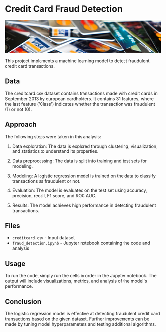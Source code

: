 # Credit Card Fraud Detection

![Clustering football player.png](https://github.com/alimirash/Credit-Card-Fraud-Detection/blob/main/dataset-cover.jpg)


This project implements a machine learning model to detect fraudulent credit card transactions.

## Data

The creditcard.csv dataset contains transactions made with credit cards in September 2013 by european cardholders. It contains 31 features, where the last feature ('Class') indicates whether the transaction was fraudulent (1) or not (0).

## Approach

The following steps were taken in this analysis:

1. Data exploration: The data is explored through clustering, visualization, and statistics to understand its properties.

2. Data preprocessing: The data is split into training and test sets for modeling.

3. Modeling: A logistic regression model is trained on the data to classify transactions as fraudulent or not.

4. Evaluation: The model is evaluated on the test set using accuracy, precision, recall, F1 score, and ROC AUC. 

5. Results: The model achieves high performance in detecting fraudulent transactions.

## Files

- `creditcard.csv` - Input dataset 
- `fraud_detection.ipynb` - Jupyter notebook containing the code and analysis

## Usage

To run the code, simply run the cells in order in the Jupyter notebook. The output will include visualizations, metrics, and analysis of the model's performance.

## Conclusion

The logistic regression model is effective at detecting fraudulent credit card transactions based on the given dataset. Further improvements can be made by tuning model hyperparameters and testing additional algorithms.

